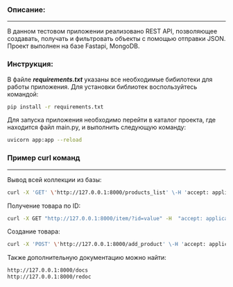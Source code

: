 ### Описание:
---
В данном тестовом приложении реализовано REST API, позволяющее создавать, получать и фильтровать объекты с помощью отправки JSON.
Проект выполнен на базе Fastapi, MongoDB.

### Инструкция:
В файле ***requirements.txt*** указаны все необходимые бибилотеки для работы приложения.
Для установки библиотек воспользуйтесь командой:
```sh
pip install -r requirements.txt
```
Для запуска приложения необходимо перейти в каталог проекта, где находится файл main.py, и выполнить следующую команду:
```sh
uvicorn app:app --reload
```
### Пример curl команд
---
Вывод всей коллекции из базы:
```sh
curl -X 'GET' \'http://127.0.0.1:8000/products_list' \-H 'accept: application/json'
```
Получение товара по ID:
```sh
curl -X GET "http://127.0.0.1:8000/item/?id=value" -H  "accept: application/json"
```
Создание товара:
```sh
curl -X 'POST' \'http://127.0.0.1:8000/add_product' \-H 'accept: application/json' \-H 'Content-Type: application/json' \-d '{"name": "telefon","price": 1111,"parameters": [{"resolution": "1520x520"},{"camera": "12+3+2"},{"memory": "64"},]}'
```
Также дополнительную документацию можно найти:
```sh
http://127.0.0.1:8000/docs
http://127.0.0.1:8000/redoc
```
